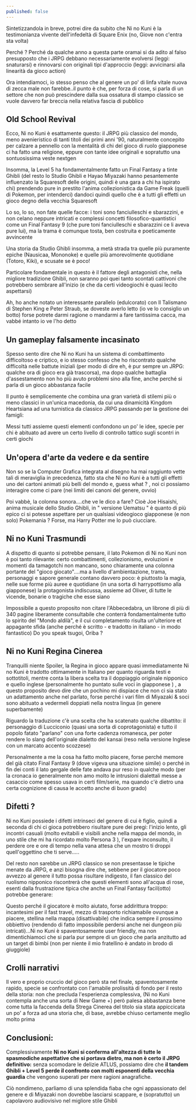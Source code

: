 ```yaml
---
published: false
---
```


Sintetizzandola in breve, potrei dire da subito che Ni no Kuni è la testimonianza vivente dell'infedeltà di Square Enix (no, Giove non c'entra sta volta)

Perché ? Perché da qualche anno a questa parte oramai si da adito al falso presupposto che i JRPG debbano necessariamente evolversi (leggi: snaturarsi) e rinnovarsi con originali tipi d'approccio (leggi: avvicinarsi alla linearità da gioco action)

Ora intendiamoci, io stesso penso che al genere un po' di linfa vitale nuova di zecca male non farebbe..il punto è che, per forza di cose, si parla di un settore che non può prescindere dalla sua ossatura di stampo classico se vuole davvero far breccia nella relativa fascia di pubblico

## Old School Revival

Ecco, Ni no Kuni è esattamente questo: il JRPG più classico del mondo, meno avenieristico di tanti titoli dei primi anni '90, naturalmente concepito per calzare a pennello con la mentalità di chi del gioco di ruolo giapponese ci ha fatto una religione, eppure con tante idee originali e sopratutto una sontuosissima veste nextgen

Insomma, la Level 5 ha fondamentalmente fatto un Final Fantasy a tinte Ghibli (del resto lo Studio Ghibli e Hayao Miyazaki hanno pesantemente influenzato la Squaresoft delle origini, quindi è una gara a chi ha ispirato chi) prendendo pure in prestito l'anima collezionistica da Game Freak (quelli di Pokemon, per intenderci) dandoci quindi quello che è a tutti gli effetti un gioco degno della vecchia Squaresoft

Lo so, lo so, non fate quelle facce: i toni sono fanciulleschi e sbarazzini, e non celano neppure intricati e complessi concetti filosofico-quantistici come un Final Fantasy 9 (che pure toni fanciulleschi e sbarazzini ce li aveva pure lui), ma la trama è comunque tosta, ben costruita e poeticamente avvincente

Una storia da Studio Ghibli insomma, a metà strada tra quelle più puramente epiche (Nausicaa, Mononoke) e quelle più amorevolmente quotidiane (Totoro, Kiki), e scusate se è poco!

Particolare fondamentale in questo è il fattore degli antagonisti che, nella migliore tradizione Ghibli, non saranno poi quei tanto scontati cattivoni che potrebbero sembrare all'inizio (e che da certi videogiochi è quasi lecito aspettarsi)

Ah, ho anche notato un interessante parallelo (edulcorato) con Il Talismano di Stephen King e Peter Straub, se doveste averlo letto (io ve lo consiglio un botto) forse potrete darmi ragione o mandarmi a fare tantissima cacca, ma vabbé intanto io ve l'ho detto

## Un gameplay falsamente incasinato

Spesso sento dire che Ni no Kuni ha un sistema di combattimento difficoltoso e criptico, e io stesso confesso che ho riscontrato qualche difficoltà nelle battute iniziali (per modo di dire eh, è pur sempre un JRPG: qualche ora di gioco era già trascorsa), ma dopo qualche battaglia d'assestamento non ho più avuto problemi sino alla fine, anche perché si parla di un gioco abbastanza facile

Il punto è semplicemente che combina una gran varietà di stilemi più o meno classici in un'unica macedonia, da cui una dinamicità Kingdom Heartsiana ad una turnistica da classico JRPG passando per la gestione dei famigli:

Messi tutti assieme questi elementi confondono un po' le idee, specie per chi è abituato ad avere un certo livello di controllo tattico sugli scontri in certi giochi

## Un'opera d'arte da vedere e da sentire

Non so se la Computer Grafica integrata al disegno ha mai raggiunto vette tali di meraviglia in precedenza, fatto sta che Ni no Kuni è a tutti gli effetti uno dei cartoni animati più belli del mondo e, guess what ? , noi ci possiamo interagire come ci pare (nei limiti dei canoni del genere, ovvio)

Poi vabbè, la colonna sonora....che ve le dico a fare? Cioè Joe Hisaishi, anima musicale dello Studio Ghibli, in " versione Uematsu " è quanto di più epico ci si potesse aspettare per un qualsiasi videogioco giapponese (e non solo)
Pokemania ? Forse, ma Harry Potter me lo può ciucciare.

## Ni no Kuni Trasmundi

A dispetto di quanto si potrebbe pensare, il lato Pokemon di Ni no Kuni non è poi tanto rilevante: certo combattimenti, collezionismo, evoluzioni e momenti da tamagotchi non mancano, sono chiaramente una colonna portante del "gioco giocato"....ma a livello d'ambientazione, trama, personaggi e sapore generale contano davvero poco: è piuttosto la magia, nelle sue forme più auree e quotidiane (in una sorta di harrypottismo alla giapponese) la protagonista indiscussa, assieme ad Oliver, di tutte le vicende, bonarie o tragiche che esse siano

Impossibile a questo proposito non citare l'Abbecedabra, un librone di più di 340 pagine liberamente consultabile che conterrà fondamentalmente tutto lo spirito del "Mondo aldilà", e il cui completamento risulta un'ulteriore et appagante sfida (anche perché è scritto - e tradotto in italiano - in modo fantastico)
Do you speak tsugoi, Oriba ?

## Ni no Kuni Regina Cinerea

Tranquilli niente Spoiler, la Regina in gioco appare quasi immediatamente
Ni no Kuni è tradotto ottimamente in Italiano per quanto riguarda testi e sottotitoli, mentre conta la libera scelta tra il doppiaggio originale nipponico e quello inglese (personalmente ho puntato sulle voci in giapponese ) , a questo proposito devo dire che un pochino mi dispiace che non ci sia stato un adattamento anche nel parlato, forse perché i vari film di Miyazaki & soci sono abituato a vedermeli doppiati nella nostra lingua (in genere superbamente)

Riguardo la traduzione c'è una scelta che ha scatenato qualche dibattito: il personaggio di Lucciconio (quasi una sorta di coprotagonista) e tutto il popolo fatato "parlano" con una forte cadenza romanesca, per poter rendere lo slang dell'originale dialetto del kansai (reso nella versione Inglese con un marcato accento scozzese)

Personalmente a me la cosa ha fatto molto piacere, forse perché memore del già citato Final Fantasy 9 (dove vigeva una situazione simile) o perché in fin dei conti il lato gergale delle fate andava pur reso in qualche modo (per la cronaca io generalmente non amo molto le intrusioni dialettali messe a casaccio come spesso usava in certi film/serie, ma quando c'è dietro una certa cognizione di causa le accetto anche di buon grado)

## Difetti ?

Ni no Kuni possiede i difetti intrinseci del genere di cui è figlio, quindi a seconda di chi ci gioca potrebbero risultare pure dei pregi: l'inizio lento, gli incontri casuali (molto evitabili e visibili anche nella mappa del mondo, in uno stile che mi ha ricordato molto Persona 3 ), l'expare inconsulto, il perdere ore e ore di tempo nella vana attesa che un mostro ti droppi quell'oggettino che ti serve.....

Del resto non sarebbe un JRPG classico se non presentasse le tipiche menate da JRPG, e anzi bisogna dire che, sebbene per il giocatore poco avvezzo al genere il tutto possa risultare indigesto, il fan classico del ruolismo nipponico riscontrerà che questi elementi sono all'acqua di rose, esenti dalla frustrazione tipica che anche un Final Fantasy facil(otto) potrebbe generare:

Questo perché il giocatore è molto aiutato, forse addirittura troppo: incantesimi per il fast travel, mezzo di trasporto richiamabile ovunque a piacere, stellina nella mappa (disattivabile) che indica sempre il prossimo obbiettivo (rendendo di fatto impossibile perdersi anche nei dungeon più intricati)...Ni no Kuni è spaventosamente user friendly, ma non dimentichiamoci che si parla pur sempre di un gioco che parla anzitutto ad un target di bimbi (non per niente il mio fratellino è andato in brodo di giuggiole)

## Crolli narrativi

Il vero e proprio cruccio del gioco però sta nel finale, spaventosamente rapido, specie se confrontato con l'amabile prolissità di fondo per il resto della storia: non che precluda l'esperienza complessiva, (Ni no Kuni contempla anche una sorta di New Game +) però palesa abbastanza bene come tutta la faccenda della Strega Cinerea del titolo sia stata appiccicata un po' a forza ad una storia che, di base, avrebbe chiuso certamente meglio molto prima

## Conclusioni:

Complessivamente **Ni no Kuni si conferma all'altezza di tutte le spasmodiche aspettative che si portava dietro, ma non è certo il JRPG definitivo:** senza scomodare le delizie ATLUS, possiamo dire che **il tandem Ghibli + Level 5 perde  il confronto con molti esponenti della vecchia guardia** che vengono superati per mere ragioni anagrafiche.

Ciò nondimeno, parliamo di una splendida fiaba che ogni appassionato del genere e di Miyazaki non dovrebbe lasciarsi scappare, e (sopratutto) un capolavoro audiovisivo nel migliore stile Ghibli
